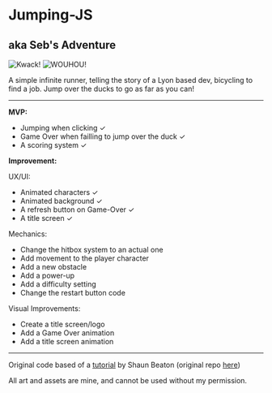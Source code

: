 # Jumping-JS 
## aka Seb's Adventure
![Kwack!](https://i.imgur.com/GP8HGm8.gif) ![WOUHOU!](https://i.imgur.com/2GzErVe.gif)

A simple infinite runner, telling the story of a Lyon based dev, bicycling to find a job. Jump over the ducks to go as far as you can!
***

**MVP:**
* Jumping when clicking ✓
* Game Over when failling to jump over the duck ✓
* A scoring system ✓

**Improvement:**

UX/UI:

* Animated characters ✓
* Animated background ✓
* A refresh button on Game-Over ✓
* A title screen ✓

Mechanics:

* Change the hitbox system to an actual one
* Add movement to the player character
* Add a new obstacle
* Add a power-up
* Add a difficulty setting
* Change the restart button code

Visual Improvements:

* Create a title screen/logo
* Add a Game Over animation
* Add a title screen animation

***

Original code based of a [tutorial](https://www.youtube.com/c/KnifeCircus) by Shaun Beaton (original repo [here](https://github.com/Beat0154/easiest-game-ever))

All art and assets are mine, and cannot be used without my permission.
